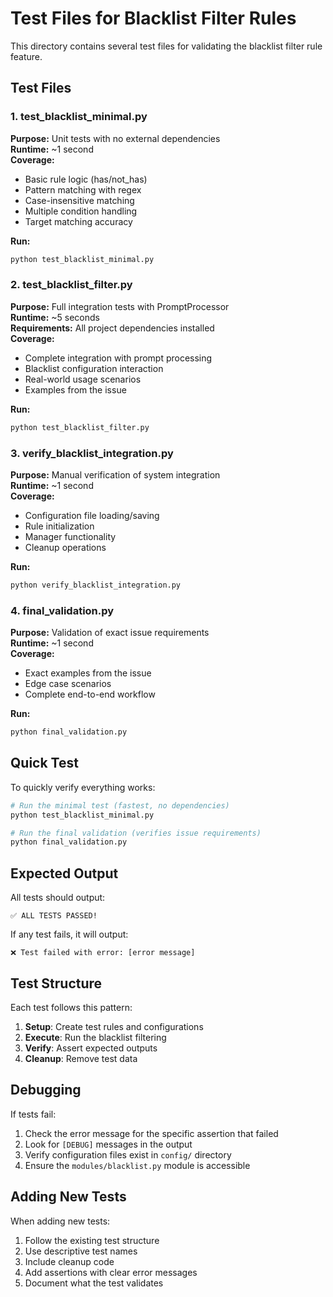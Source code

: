 # Test Files for Blacklist Filter Rules

This directory contains several test files for validating the blacklist filter rule feature.

## Test Files

### 1. test_blacklist_minimal.py
**Purpose:** Unit tests with no external dependencies  
**Runtime:** ~1 second  
**Coverage:**
- Basic rule logic (has/not_has)
- Pattern matching with regex
- Case-insensitive matching
- Multiple condition handling
- Target matching accuracy

**Run:**
```bash
python test_blacklist_minimal.py
```

### 2. test_blacklist_filter.py
**Purpose:** Full integration tests with PromptProcessor  
**Runtime:** ~5 seconds  
**Requirements:** All project dependencies installed  
**Coverage:**
- Complete integration with prompt processing
- Blacklist configuration interaction
- Real-world usage scenarios
- Examples from the issue

**Run:**
```bash
python test_blacklist_filter.py
```

### 3. verify_blacklist_integration.py
**Purpose:** Manual verification of system integration  
**Runtime:** ~1 second  
**Coverage:**
- Configuration file loading/saving
- Rule initialization
- Manager functionality
- Cleanup operations

**Run:**
```bash
python verify_blacklist_integration.py
```

### 4. final_validation.py
**Purpose:** Validation of exact issue requirements  
**Runtime:** ~1 second  
**Coverage:**
- Exact examples from the issue
- Edge case scenarios
- Complete end-to-end workflow

**Run:**
```bash
python final_validation.py
```

## Quick Test

To quickly verify everything works:

```bash
# Run the minimal test (fastest, no dependencies)
python test_blacklist_minimal.py

# Run the final validation (verifies issue requirements)
python final_validation.py
```

## Expected Output

All tests should output:
```
✅ ALL TESTS PASSED!
```

If any test fails, it will output:
```
❌ Test failed with error: [error message]
```

## Test Structure

Each test follows this pattern:
1. **Setup**: Create test rules and configurations
2. **Execute**: Run the blacklist filtering
3. **Verify**: Assert expected outputs
4. **Cleanup**: Remove test data

## Debugging

If tests fail:
1. Check the error message for the specific assertion that failed
2. Look for `[DEBUG]` messages in the output
3. Verify configuration files exist in `config/` directory
4. Ensure the `modules/blacklist.py` module is accessible

## Adding New Tests

When adding new tests:
1. Follow the existing test structure
2. Use descriptive test names
3. Include cleanup code
4. Add assertions with clear error messages
5. Document what the test validates
